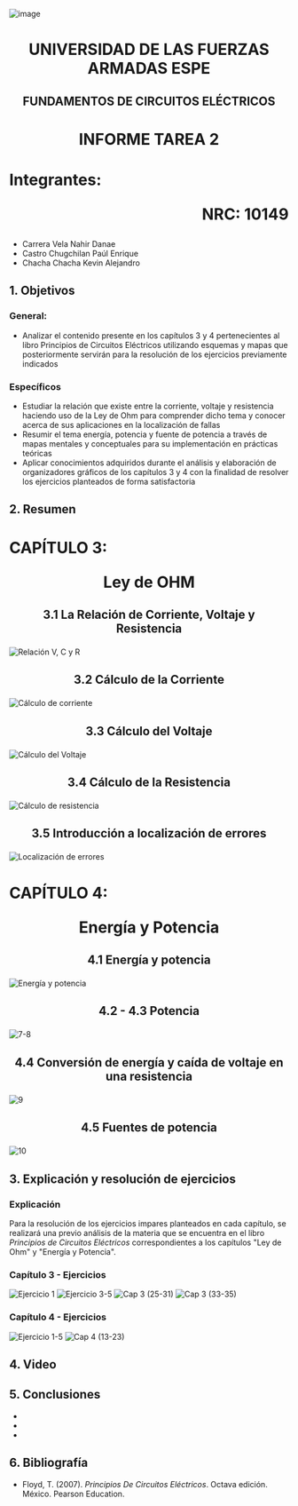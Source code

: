 ![image](https://user-images.githubusercontent.com/93786746/140656495-1e9017c5-1622-4145-a547-0ebbe5014f3d.png)
# <p align=center> UNIVERSIDAD DE LAS FUERZAS ARMADAS ESPE 
## <p align=center> FUNDAMENTOS DE CIRCUITOS ELÉCTRICOS
# <p align=center>  INFORME TAREA 2
# Integrantes: <p align=right> NRC: 10149
* Carrera Vela Nahir Danae
* Castro Chugchilan Paúl Enrique
* Chacha Chacha Kevin Alejandro
## 1. Objetivos
  ### General: 
  * Analizar el contenido presente en los capítulos 3 y 4 pertenecientes al libro Principios de Circuitos Eléctricos utilizando esquemas y mapas que posteriormente servirán para la resolución de los ejercicios previamente indicados
  ### Específicos
  * Estudiar la relación que existe entre la corriente, voltaje y resistencia haciendo uso de la Ley de Ohm para comprender dicho tema y conocer acerca de sus aplicaciones en la localización de fallas 
  * Resumir el tema energía, potencia y fuente de potencia a través de mapas mentales y conceptuales para su implementación en prácticas teóricas
  * Aplicar conocimientos adquiridos durante el análisis y elaboración de organizadores gráficos de los capítulos 3 y 4 con la finalidad de resolver los ejercicios planteados de forma satisfactoria
## 2. Resumen
  # CAPÍTULO 3: <p align=center> Ley de OHM
## <p align=center> 3.1 La Relación de Corriente, Voltaje y Resistencia
![Relación V, C y R](https://user-images.githubusercontent.com/93829976/141864827-fc3d5976-7860-47a8-bb6e-6dc41f4be089.jpeg)
## <p align=center> 3.2 Cálculo de la Corriente
![Cálculo de corriente](https://user-images.githubusercontent.com/93829976/141864855-7b0fe035-adf9-46da-af80-9f3c9aae8c63.jpeg)
## <p align=center> 3.3 Cálculo del Voltaje 
![Cálculo del Voltaje](https://user-images.githubusercontent.com/93829976/141864876-fe617f76-f296-4a58-9451-f166abe25fea.jpeg)
## <p align=center> 3.4 Cálculo de la Resistencia
![Cálculo de resistencia](https://user-images.githubusercontent.com/93786746/141857575-201a1fda-1c33-463f-9423-5fc757f19495.png)
## <p align=center> 3.5 Introducción a localización de errores
![Localización de errores](https://user-images.githubusercontent.com/93786746/141862615-b7b53b1d-c20a-4c68-a25e-ed0e1163d493.png)


  # CAPÍTULO 4: <p align=center> Energía y Potencia
## <p align=center> 4.1 Energía y potencia
![Energía y potencia](https://user-images.githubusercontent.com/93786746/141865931-7a89b302-4434-4eae-8171-3dd4416be7ec.png)
## <p align=center> 4.2 - 4.3 Potencia
![7-8](https://user-images.githubusercontent.com/93829962/141863822-6c0fe2fa-f62f-4620-9b3b-2e009c146c69.jpeg)
## <p align=center> 4.4 Conversión de energía y caída de voltaje en una resistencia
![9](https://user-images.githubusercontent.com/93829962/141863952-9d3f5d9f-1453-445c-bd88-942ee4022658.jpeg)
## <p align=center> 4.5 Fuentes de potencia 
![10](https://user-images.githubusercontent.com/93829962/141863986-7649c2c8-3a87-42ec-a62d-d77b2162acc6.jpeg)
  
## 3. Explicación y resolución de ejercicios
  ### Explicación
   Para la resolución de los ejercicios impares planteados en cada capítulo, se realizará una previo análisis de la materia que se encuentra en el libro _Principios de Circuitos Eléctricos_ correspondientes a los capítulos "Ley de Ohm" y "Energía y Potencia".
  ### Capítulo 3 - Ejercicios
![Ejercicio 1](https://user-images.githubusercontent.com/93829976/141876904-8eaeeaec-4fad-41dd-969c-2fcf21da568a.JPG)
![Ejercicio 3-5](https://user-images.githubusercontent.com/93829976/141876920-22506acd-eab0-4dfe-85b3-13a0073f3951.JPG)
![Cap 3 (25-31)](https://user-images.githubusercontent.com/93829962/141873178-d9856687-ddc6-4d3a-80ec-6e5fceaca238.JPG)
![Cap 3 (33-35)](https://user-images.githubusercontent.com/93829962/141873205-a160278c-9096-4bf3-95af-959d7090a060.JPG)
  ### Capítulo 4 - Ejercicios
![Ejercicio 1-5](https://user-images.githubusercontent.com/93829976/141876942-f8ced617-f323-483a-9063-39bf4f98fc9c.JPG)
![Cap 4 (13-23)](https://user-images.githubusercontent.com/93829962/141873214-b8366442-fdc1-49b5-9c94-dee4984b460b.JPG)

## 4. Video
 
## 5. Conclusiones
  *
  *
  *
## 6. Bibliografía
  * Floyd, T. (2007). _Principios De Circuitos Eléctricos_. Octava edición. México. Pearson Education.
